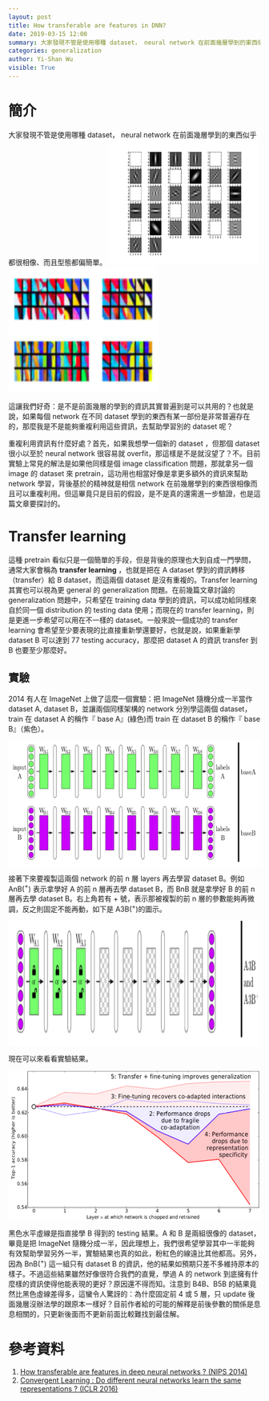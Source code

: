 ```yaml
---
layout: post
title: How transferable are features in DNN?
date: 2019-03-15 12:00
summary: 大家發現不管是使用哪種 dataset， neural network 在前面幾層學到的東西似乎都很相像、而且型態都偏簡單。這讓我們好奇：是不是前面幾層的學到的資訊其實普遍到是可以共用的？
categories: generalization
author: Yi-Shan Wu
visible: True
---
```


# 簡介

大家發現不管是使用哪種 dataset， neural network 在前面幾層學到的東西似乎都很相像、而且型態都偏簡單。
<img src="/images/DNN/Gabor_filter.png" width="300" height="250" /> 
<img src="/images/DNN/color_blobs.png" width="300" height="250" />

這讓我們好奇：是不是前面幾層的學到的資訊其實普遍到是可以共用的？也就是說，如果每個 network 在不同 dataset 學到的東西有某一部份是非常普遍存在的，那麼我是不是能夠重複利用這些資訊，去幫助學習別的 dataset 呢？

重複利用資訊有什麼好處？首先，如果我想學一個新的 dataset ，但那個 dataset 很小以至於 neural network 很容易就 overfit，那這樣是不是就沒望了？不。目前實驗上常見的解法是如果他同樣是個 image classification 問題，那就拿另一個 image 的 dataset 來 pretrain，這功用也相當好像是拿更多額外的資訊來幫助 network 學習，背後基於的精神就是相信 network 在前幾層學到的東西很相像而且可以重複利用。但這畢竟只是目前的假設，是不是真的還需進一步驗證，也是這篇文章要探討的。

# Transfer learning

這種 pretrain 看似只是一個簡單的手段，但是背後的原理也大到自成一門學問，通常大家會稱為 **transfer learning** ，也就是把在 A dataset 學到的資訊轉移（transfer）給 B dataset，而這兩個 dataset 是沒有重複的。Transfer learning 其實也可以視為更 general 的 generalization 問題。在前幾篇文章討論的 generalization 問題中，只希望在 training data 學到的資訊，可以成功給同樣來自於同一個 distribution 的 testing data 使用；而現在的 transfer learning，則是更進一步希望可以用在不一樣的 dataset。一般來說一個成功的 transfer learning 會希望至少要表現的比直接重新學還要好，也就是說，如果重新學 dataset B 可以達到 $77%$ testing accuracy，那麼把 dataset A 的資訊 transfer 到 B 也要至少那麼好。

## 實驗

2014 有人在 ImageNet 上做了這麼一個實驗：把 ImageNet 隨機分成一半當作 dataset A, dataset B，並讓兩個同樣架構的 network 分別學這兩個 dataset，train 在 dataset A 的稱作『 base A』(綠色)而 train 在 dataset B 的稱作『 base B』（紫色）。

<img src="/images/DNN/base_NN.png" align="center" width="800" height="250" />

接著下來要複製這兩個 network 的前 n 層 layers 再去學習 dataset B。例如 AnB($^+$) 表示拿學好 A 的前 n 層再去學 dataset B，而 BnB 就是拿學好 B 的前 n 層再去學 dataset B。右上角若有 + 號，表示那被複製的前 n 層的參數能夠再微調，反之則固定不能再動，如下是 A3B($^+$)的圖示。

<img src="/images/DNN/A3B.png" align="center" width="800" height="250" />

現在可以來看看實驗結果。

<img src="/images/DNN/transfer_result1.png" align="center" width="550" height="300" />

黑色水平虛線是指直接學 B 得到的 testing 結果。A 和 B 是兩組很像的 dataset，畢竟是把 ImageNet 隨機分成一半，因此理想上，我們很希望學習其中一半能夠有效幫助學習另外一半，實驗結果也真的如此，粉紅色的線遠比其他都高。另外，因為 BnB($^+$) 這一組只有 dataset B 的資訊，他的結果如預期只差不多維持原本的樣子。不過這些結果雖然好像很符合我們的直覺，學過 A 的 network 到底擁有什麼樣的資訊使得他能表現的更好？原因還不得而知。注意到 B4B、B5B 的結果竟然比黑色虛線差得多，這蠻令人驚訝的：為什麼固定前 4 或 5 層，只 update 後面幾層沒辦法學的跟原本一樣好？目前作者給的可能的解釋是前後參數的關係是息息相關的，只更新後面而不更新前面比較難找到最佳解。




# 參考資料

1. [How transferable are features in deep neural networks ? (NIPS 2014)](https://arxiv.org/abs/1411.1792)
1. [Convergent Learning : Do different neural networks learn the same representations ? (ICLR 2016)](https://arxiv.org/abs/1511.07543)


